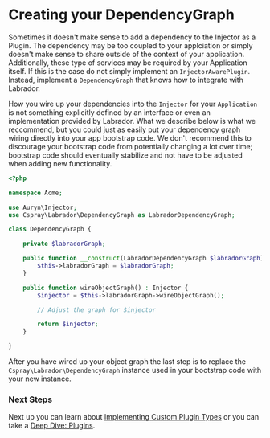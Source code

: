 # Creating your DependencyGraph

Sometimes it doesn't make sense to add a dependency to the Injector as a Plugin. The dependency may be too coupled to 
your applciation or simply doesn't make sense to share outside of the context of your application. Additionally, these 
type of services may be required by your Application itself. If this is the case do not simply implement an `InjectorAwarePlugin`. 
Instead, implement a `DependencyGraph` that knows how to integrate with Labrador.

How you wire up your dependencies into the `Injector` for your `Application` is not something explicitly defined by an 
interface or even an implementation provided by Labrador. What we describe below is what we reccommend, but you could 
just as easily put your dependency graph wiring directly into your app bootstrap code. We don't recommend this to 
discourage your bootstrap code from potentially changing a lot over time; bootstrap code should eventually stabilize 
and not have to be adjusted when adding new functionality.

```php
<?php

namespace Acme;

use Auryn\Injector;
use Cspray\Labrador\DependencyGraph as LabradorDependencyGraph;

class DependencyGraph {

    private $labradorGraph;

    public function __construct(LabradorDependencyGraph $labradorGraph) {
        $this->labradorGraph = $labradorGraph;
    }

    public function wireObjectGraph() : Injector {
        $injector = $this->labradorGraph->wireObjectGraph();

        // Adjust the graph for $injector

        return $injector;
    }

}
```

After you have wired up your object graph the last step is to replace the `Cspray\Labrador\DependencyGraph` instance 
used in your bootstrap code with your new instance.

### Next Steps

Next up you can learn about [Implementing Custom Plugin Types](/docs/core/how-tos/implementing-custom-plugin-types) or 
you can take a [Deep Dive: Plugins](/docs/core/references/plugins-deep-dive).

